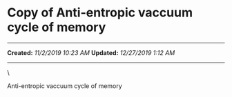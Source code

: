 Copy of Anti-entropic vaccuum cycle of memory
=============================================

  -------------- ----------------------
  **Created:**   *11/2/2019 10:23 AM*
  **Updated:**   *12/27/2019 1:12 AM*
  -------------- ----------------------

\

Anti-entropic vaccuum cycle of memory

 
